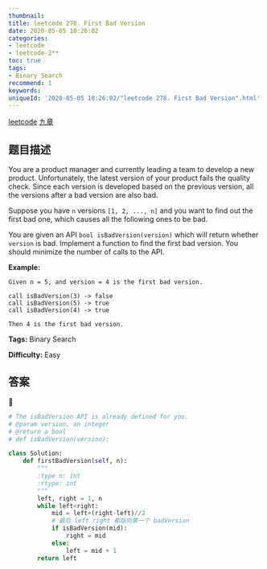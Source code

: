 ```yaml
---
thumbnail:
title: leetcode 278. First Bad Version
date: 2020-05-05 10:26:02
categories:
- leetcode
- leetcode-2**
toc: true
tags:
- Binary Search
recommend: 1
keywords:
uniqueId: '2020-05-05 10:26:02/"leetcode 278. First Bad Version".html'
---
```


<a href="https://leetcode.com/problems/first-bad-version/">leetcode</a>
<a href="https://www.jiuzhang.com/solution/first-bad-version/">九章</a>
## 题目描述
You are a product manager and currently leading a team to develop a new
product. Unfortunately, the latest version of your product fails the quality
check. Since each version is developed based on the previous version, all the
versions after a bad version are also bad.

Suppose you have `n` versions `[1, 2, ..., n]` and you want to find out the
first bad one, which causes all the following ones to be bad.

You are given an API `bool isBadVersion(version)` which will return whether
`version` is bad. Implement a function to find the first bad version. You
should minimize the number of calls to the API.

**Example:**
        
    Given n = 5, and version = 4 is the first bad version.
    
    call isBadVersion(3) -> false
    call isBadVersion(5) -> true
    call isBadVersion(4) -> true
    
    Then 4 is the first bad version. 



**Tags:** Binary Search

**Difficulty:** Easy

## 答案
<!--more-->
```python
# The isBadVersion API is already defined for you.
# @param version, an integer
# @return a bool
# def isBadVersion(version):

class Solution:
    def firstBadVersion(self, n):
        """
        :type n: int
        :rtype: int
        """
        left, right = 1, n
        while left<right:
            mid = left+(right-left)//2
            # 最后 left right 都指向第一个 badVersion
            if isBadVersion(mid):
                right = mid
            else:
                left = mid + 1
        return left

```
